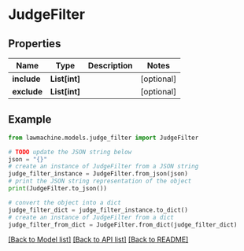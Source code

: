 # JudgeFilter


## Properties

Name | Type | Description | Notes
------------ | ------------- | ------------- | -------------
**include** | **List[int]** |  | [optional] 
**exclude** | **List[int]** |  | [optional] 

## Example

```python
from lawmachine.models.judge_filter import JudgeFilter

# TODO update the JSON string below
json = "{}"
# create an instance of JudgeFilter from a JSON string
judge_filter_instance = JudgeFilter.from_json(json)
# print the JSON string representation of the object
print(JudgeFilter.to_json())

# convert the object into a dict
judge_filter_dict = judge_filter_instance.to_dict()
# create an instance of JudgeFilter from a dict
judge_filter_from_dict = JudgeFilter.from_dict(judge_filter_dict)
```
[[Back to Model list]](../README.md#documentation-for-models) [[Back to API list]](../README.md#documentation-for-api-endpoints) [[Back to README]](../README.md)


